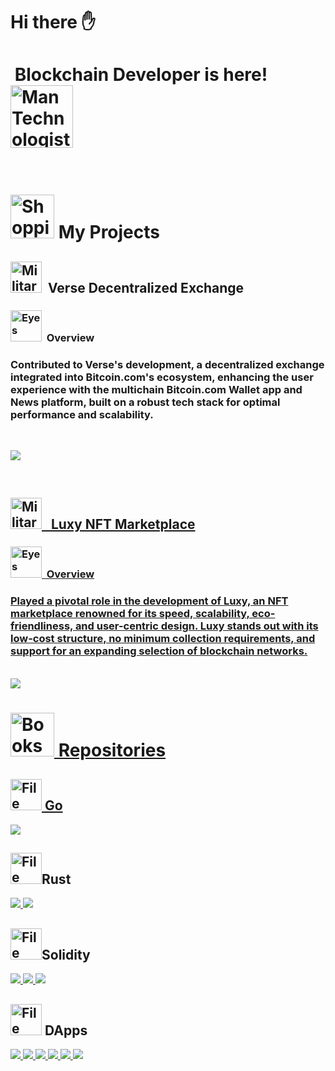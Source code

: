 # Hi there ✋
#  &nbsp;Blockchain Developer is here!  <img src="https://raw.githubusercontent.com/Tarikul-Islam-Anik/Telegram-Animated-Emojis/main/People/Man%20Technologist.webp" alt="Man Technologist" width="100" height="100" />

<br>




# <img src="https://raw.githubusercontent.com/Tarikul-Islam-Anik/Telegram-Animated-Emojis/main/Objects/Shopping%20Cart.webp" alt="Shopping Cart" width="70" height="70" /> My Projects
##   <img src="https://raw.githubusercontent.com/Tarikul-Islam-Anik/Telegram-Animated-Emojis/main/Activity/Military%20Medal.webp" alt="Military Medal" width="50" height="50" /> &nbsp;Verse Decentralized Exchange
### <img src="https://raw.githubusercontent.com/Tarikul-Islam-Anik/Telegram-Animated-Emojis/main/People/Eyes.webp" alt="Eyes" width="50" height="50" /> &nbsp;Overview
### Contributed to Verse's development, a decentralized exchange integrated into Bitcoin.com's ecosystem, enhancing the user experience with the multichain Bitcoin.com Wallet app and News platform, built on a robust tech stack for optimal performance and scalability.
<br>

<a href="https://jackmoes.vercel.app/"> <img src="https://github.com/venuswhispers/venuswhispers/assets/153607879/2102c8ad-b08a-4af3-8f2e-60acb5b6944c">

<br>
  
## <img src="https://raw.githubusercontent.com/Tarikul-Islam-Anik/Telegram-Animated-Emojis/main/Activity/Military%20Medal.webp" alt="Military Medal" width="50" height="50" /> &nbsp; Luxy NFT Marketplace
### <img src="https://raw.githubusercontent.com/Tarikul-Islam-Anik/Telegram-Animated-Emojis/main/People/Eyes.webp" alt="Eyes" width="50" height="50" />&nbsp; Overview
### Played a pivotal role in the development of Luxy, an NFT marketplace renowned for its speed, scalability, eco-friendliness, and user-centric design. Luxy stands out with its low-cost structure, no minimum collection requirements, and support for an expanding selection of blockchain networks.
<br>
<a href="https://luxy.io/"> <img src="https://github.com/venuswhispers/venuswhispers/assets/153607879/a0acb827-a14e-4c3d-824e-acaaea1a03a1">

<br>

#  <img src="https://raw.githubusercontent.com/Tarikul-Islam-Anik/Telegram-Animated-Emojis/main/Objects/Books.webp" alt="Books" width="70" height="70" /> Repositories
## <img src="https://raw.githubusercontent.com/Tarikul-Islam-Anik/Telegram-Animated-Emojis/main/Objects/File%20Folder.webp" alt="File Folder" width="50" height="50" /> Go

<a href="https://github.com/venuswhispers/Go_radiance">
  <img src="https://github-readme-stats.vercel.app/api/pin/?username=venuswhispers&repo=Go_radiance&theme=tokyonight&description_lines_count=4" />
</a>

## <img src="https://raw.githubusercontent.com/Tarikul-Islam-Anik/Telegram-Animated-Emojis/main/Objects/File%20Folder.webp" alt="File Folder" width="50" height="50" />Rust

<a href="https://github.com/venuswhispers/Rust-awesome-frameworks">
  <img src="https://github-readme-stats.vercel.app/api/pin/?username=venuswhispers&repo=Rust-awesome-frameworks&theme=tokyonight&description_lines_count=4" />
</a>
<a href="https://github.com/venuswhispers/Rust-clockchain">
  <img src="https://github-readme-stats.vercel.app/api/pin/?username=venuswhispers&repo=Rust-clockchain&theme=tokyonight&description_lines_count=4" />
</a>

## <img src="https://raw.githubusercontent.com/Tarikul-Islam-Anik/Telegram-Animated-Emojis/main/Objects/File%20Folder.webp" alt="File Folder" width="50" height="50" />Solidity

<a href="https://github.com/venuswhispers/WPF_gas_opt">
  <img src="https://github-readme-stats.vercel.app/api/pin/?username=venuswhispers&repo=WPF_gas_opt&theme=tokyonight&description_lines_count=4" />
</a>
<a href="https://github.com/venuswhispers/My_EIP223">
  <img src="https://github-readme-stats.vercel.app/api/pin/?username=venuswhispers&repo=My_EIP223&theme=tokyonight&description_lines_count=3" />
</a>
<a href="https://github.com/venuswhispers/Crypto_vouchers">
  <img src="https://github-readme-stats.vercel.app/api/pin/?username=venuswhispers&repo=Crypto_vouchers&theme=tokyonight&description_lines_count=4" />
</a>

## <img src="https://raw.githubusercontent.com/Tarikul-Islam-Anik/Telegram-Animated-Emojis/main/Objects/File%20Folder.webp" alt="File Folder" width="50" height="50" /> DApps

<a href="https://github.com/venuswhispers/NFT_Swap">
  <img src="https://github-readme-stats.vercel.app/api/pin/?username=venuswhispers&repo=NFT_Swap&theme=tokyonight&description_lines_count=4" />
</a>
<a href="https://github.com/venuswhispers/Web3_template">
  <img src="https://github-readme-stats.vercel.app/api/pin/?username=venuswhispers&repo=Web3_template&theme=tokyonight&description_lines_count=4" />
</a>
<a href="https://github.com/venuswhispers/bidify_mint">
  <img src="https://github-readme-stats.vercel.app/api/pin/?username=venuswhispers&repo=bidify_mint&theme=tokyonight&description_lines_count=3" />
</a>
<a href="https://github.com/venuswhispers/Online-shop">
  <img src="https://github-readme-stats.vercel.app/api/pin/?username=venuswhispers&repo=Online-shop&theme=tokyonight&description_lines_count=4" />
</a>
<a href="https://github.com/venuswhispers/NFT-marketplace">
  <img src="https://github-readme-stats.vercel.app/api/pin/?username=venuswhispers&repo=NFT-marketplace&theme=tokyonight&description_lines_count=4" />
</a>
<a href="https://github.com/venuswhispers/Solana_dApp">
  <img src="https://github-readme-stats.vercel.app/api/pin/?username=venuswhispers&repo=Solana_dApp&theme=tokyonight&description_lines_count=4" />
</a>

<!--
**venuswhispers/venuswhispers** is a ✨ _special_ ✨ repository because its `README.md` (this file) appears on your GitHub profile.

Here are some ideas to get you started:

- 🔭 I’m currently working on ...
- 🌱 I’m currently learning ...
- 👯 I’m looking to collaborate on ...
- 🤔 I’m looking for help with ...
- 💬 Ask me about ...
- 📫 How to reach me: ...
- 😄 Pronouns: ...
- ⚡ Fun fact: ...
-->
